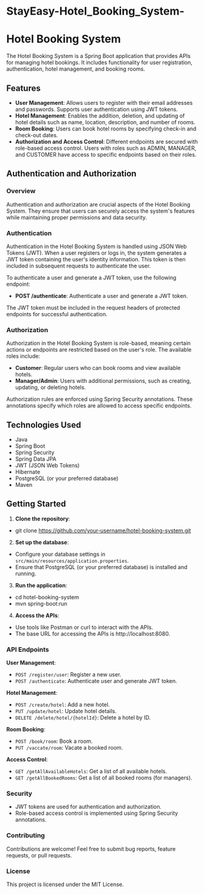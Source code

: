 # StayEasy-Hotel_Booking_System-

# Hotel Booking System

The Hotel Booking System is a Spring Boot application that provides APIs for managing hotel bookings. It includes functionality for user registration, authentication, hotel management, and booking rooms.

## Features

- **User Management**: Allows users to register with their email addresses and passwords. Supports user authentication using JWT tokens.
- **Hotel Management**: Enables the addition, deletion, and updating of hotel details such as name, location, description, and number of rooms.
- **Room Booking**: Users can book hotel rooms by specifying check-in and check-out dates.
- **Authorization and Access Control**: Different endpoints are secured with role-based access control. Users with roles such as ADMIN, MANAGER, and CUSTOMER have access to specific endpoints based on their roles.

## Authentication and Authorization

### Overview

Authentication and authorization are crucial aspects of the Hotel Booking System. They ensure that users can securely access the system's features while maintaining proper permissions and data security.

### Authentication

Authentication in the Hotel Booking System is handled using JSON Web Tokens (JWT). When a user registers or logs in, the system generates a JWT token containing the user's identity information. This token is then included in subsequent requests to authenticate the user.

To authenticate a user and generate a JWT token, use the following endpoint:

- **POST /authenticate**: Authenticate a user and generate a JWT token.

The JWT token must be included in the request headers of protected endpoints for successful authentication.

### Authorization

Authorization in the Hotel Booking System is role-based, meaning certain actions or endpoints are restricted based on the user's role. The available roles include:

- **Customer**: Regular users who can book rooms and view available hotels.
- **Manager/Admin**: Users with additional permissions, such as creating, updating, or deleting hotels.

Authorization rules are enforced using Spring Security annotations. These annotations specify which roles are allowed to access specific endpoints.


## Technologies Used

- Java
- Spring Boot
- Spring Security
- Spring Data JPA
- JWT (JSON Web Tokens)
- Hibernate
- PostgreSQL (or your preferred database)
- Maven

## Getting Started

1. **Clone the repository**:   
- git clone https://github.com/your-username/hotel-booking-system.git

2. **Set up the database**:

- Configure your database settings in `src/main/resources/application.properties`.
- Ensure that PostgreSQL (or your preferred database) is installed and running.

3. **Run the application**:

- cd hotel-booking-system
- mvn spring-boot:run

4. **Access the APIs**:
- Use tools like Postman or curl to interact with the APIs.
- The base URL for accessing the APIs is http://localhost:8080.

### API Endpoints

**User Management**:

- `POST /register/user`: Register a new user.
- `POST /authenticate`: Authenticate user and generate JWT token.

**Hotel Management**:

- `POST /create/hotel`: Add a new hotel.
- `PUT /update/hotel`: Update hotel details.
- `DELETE /delete/hotel/{hotelId}`: Delete a hotel by ID.

**Room Booking**:

- `POST /book/room`: Book a room.
- `PUT /vaccate/room`: Vacate a booked room.

**Access Control**:

- `GET /getAllAvailableHotels`: Get a list of all available hotels.
- `GET /getAllBookedRooms`: Get a list of all booked rooms (for managers).

### Security

- JWT tokens are used for authentication and authorization.
- Role-based access control is implemented using Spring Security annotations.

### Contributing

Contributions are welcome! Feel free to submit bug reports, feature requests, or pull requests.

### License

This project is licensed under the MIT License.

